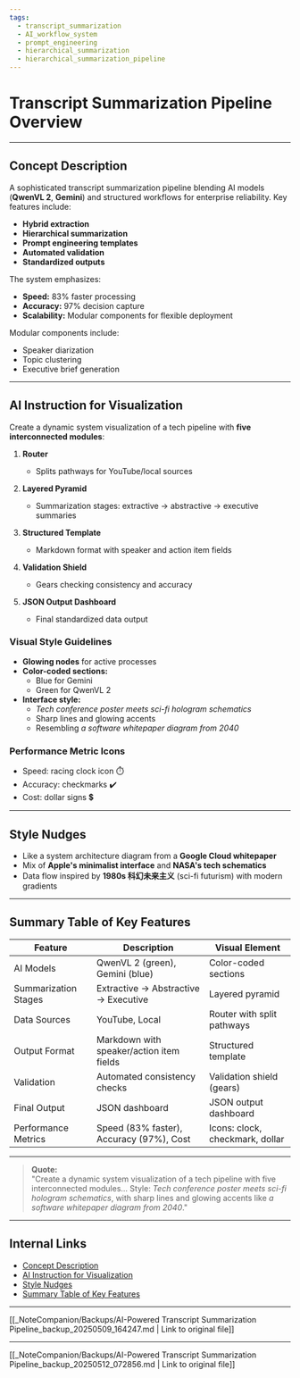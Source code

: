 ```yaml
---
tags:
  - transcript_summarization
  - AI_workflow_system
  - prompt_engineering
  - hierarchical_summarization
  - hierarchical_summarization_pipeline
---
```


# Transcript Summarization Pipeline Overview

---

## Concept Description

A sophisticated transcript summarization pipeline blending AI models (**QwenVL 2**, **Gemini**) and structured workflows for enterprise reliability. Key features include:

- **Hybrid extraction**
- **Hierarchical summarization**
- **Prompt engineering templates**
- **Automated validation**
- **Standardized outputs**

The system emphasizes:

- **Speed:** 83% faster processing
- **Accuracy:** 97% decision capture
- **Scalability:** Modular components for flexible deployment

Modular components include:

- Speaker diarization
- Topic clustering
- Executive brief generation

---

## AI Instruction for Visualization

Create a dynamic system visualization of a tech pipeline with **five interconnected modules**:

1. **Router**  
   - Splits pathways for YouTube/local sources

2. **Layered Pyramid**  
   - Summarization stages: extractive → abstractive → executive summaries

3. **Structured Template**  
   - Markdown format with speaker and action item fields

4. **Validation Shield**  
   - Gears checking consistency and accuracy

5. **JSON Output Dashboard**  
   - Final standardized data output

### Visual Style Guidelines

- **Glowing nodes** for active processes
- **Color-coded sections:**  
  - Blue for Gemini  
  - Green for QwenVL 2
- **Interface style:**  
  - *Tech conference poster meets sci-fi hologram schematics*  
  - Sharp lines and glowing accents  
  - Resembling *a software whitepaper diagram from 2040*

### Performance Metric Icons

- Speed: racing clock icon ⏱️  
- Accuracy: checkmarks ✔️  
- Cost: dollar signs 💲

---

## Style Nudges

- Like a system architecture diagram from a **Google Cloud whitepaper**
- Mix of **Apple's minimalist interface** and **NASA's tech schematics**
- Data flow inspired by **1980s 科幻未来主义** (sci-fi futurism) with modern gradients

---

## Summary Table of Key Features

| Feature              | Description                                      | Visual Element                  |
|----------------------|------------------------------------------------|--------------------------------|
| AI Models            | QwenVL 2 (green), Gemini (blue)                 | Color-coded sections           |
| Summarization Stages | Extractive → Abstractive → Executive             | Layered pyramid                |
| Data Sources         | YouTube, Local                                   | Router with split pathways     |
| Output Format        | Markdown with speaker/action item fields         | Structured template            |
| Validation           | Automated consistency checks                      | Validation shield (gears)      |
| Final Output         | JSON dashboard                                   | JSON output dashboard          |
| Performance Metrics  | Speed (83% faster), Accuracy (97%), Cost         | Icons: clock, checkmark, dollar|

---

> **Quote:**  
> "Create a dynamic system visualization of a tech pipeline with five interconnected modules... Style: *Tech conference poster meets sci-fi hologram schematics*, with sharp lines and glowing accents like *a software whitepaper diagram from 2040*."

---

## Internal Links

- [Concept Description](#concept-description)  
- [AI Instruction for Visualization](#ai-instruction-for-visualization)  
- [Style Nudges](#style-nudges)  
- [Summary Table of Key Features](#summary-table-of-key-features)

---

[[_NoteCompanion/Backups/AI-Powered Transcript Summarization Pipeline_backup_20250509_164247.md | Link to original file]]

---
[[_NoteCompanion/Backups/AI-Powered Transcript Summarization Pipeline_backup_20250512_072856.md | Link to original file]]